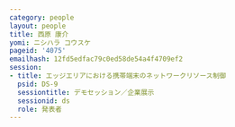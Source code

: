 ```yaml
---
category: people
layout: people
title: 西原 康介
yomi: ニシハラ コウスケ
pageid: '4075'
emailhash: 12fd5edfac79c0ed58de54a4f4709ef2
session:
- title: エッジエリアにおける携帯端末のネットワークリソース制御
  psid: DS-9
  sessiontitle: デモセッション／企業展示
  sessionid: ds
  role: 発表者
---
```

